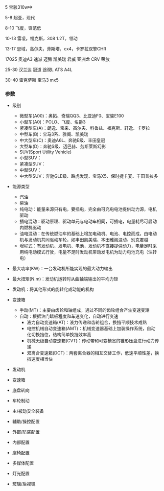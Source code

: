 5 宝骏310w中

5-8 起亚，现代

8-10 飞度，锋范低

10-13 雷凌，福克斯，308 1.2T，领动

13-17 思域，高尔夫，菲斯塔，cx4，卡罗拉双擎CHR

17025 奥迪A3 速派 迈腾 凯美瑞 君威 亚洲龙 CRV 荣放

25-30 汉兰达 冠道 途观L ATS A4L

30-40 雷克萨斯 宝马3 mx5





### 参数                                                                       

- 级别
  - 微型车(A00)：奥拓、奇瑞QQ3、比亚迪F0、宝骏E100
  - 小型车(A0)：POLO、飞度、名爵3
  - 紧凑型车(A)：朗逸、宝来、高尔夫、科鲁兹、福克斯、轩逸、卡罗拉
  - 中型车(B)：宝马3系、雅阁、凯美瑞
  - 中大型车(C)：奥迪A6L、奔驰E级、丰田皇冠
  - 大型车(D)：奔驰S级、迈巴赫、劳斯莱斯幻影
  - SUV(Sport Utility Vehicle)
  - 小型SUV：
  - 紧凑型SUV：
  - 中型SUV：
  - 中大型SUV：奔驰GLE级、路虎发现、宝马X5、保时捷卡宴、丰田普拉多
- 能源类型
  - 汽油
  - 柴油
  - 纯电动：能量来源只有电，要插电，完全由可充电电池提供动力源，电机驱动
  - 插电混动：驱动原理、驱动单元与电动车相同，可插电，电量耗尽可启动内燃机驱动
  - 油电混动：在传统燃油车的基础上增加电动机、电池、电控而成，由电动机与发动机共同驱动车轮，如丰田凯美瑞、本田雅阁混动、别克君越
  - 增程式：有发动机、发电机、电池，发动机不直接提供动力，电量足时采用纯电动模式行驶，电量不足时发动机带动发电机为动力电池充电（油转电）
- 最大功率(KW)：一台发动机所能实现的最大动力输出
- 最大扭矩(N.m)：发动机运转时从曲轴端输出的平均力矩
- 发动机：将其他形式的能转化成动能的机构
- 变速箱
  - 手动(MT)：主要由齿轮和轴组成，通过不同的齿轮组合产生变速变矩
  - 自动：根据油门踏板程度和车速变化，自动进行变速
    - 液力自动变速箱(AT)：液力传递和齿轮组合，换挡平顺技术成熟
    - 电控机械自动变速箱(AMT)：机械变速器基础上加装操作系统，自动化切换挡位，结构简单换挡效率高
    - 机械无级自动变速箱(CVT)：传动带和可变槽宽的锥形压盘进行动力传递
    - 双离合变速箱(DCT)：两套离合器的相互交替工作，低速平顺性差，换挡速度相当快







- 发动机
- 变速箱
- 底盘转向
- 车轮制动
- 主/被动安全装备
- 辅助/操控配置
- 外部/防盗配置
- 内部配置
- 座椅配置
- 多媒体配置
- 灯光配置
- 玻璃/后视镜

